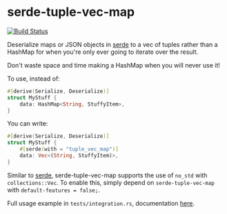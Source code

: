 serde-tuple-vec-map
================
[![Build Status][travis-image]][travis-builds]

Deserialize maps or JSON objects in [serde] to a vec of tuples rather than a HashMap for when you're only ever going to iterate over the result.

Don't waste space and time making a HashMap when you will never use it!

To use, instead of:

```rust
#[derive(Serialize, Deserialize)]
struct MyStuff {
    data: HashMap<String, StuffyItem>,
}

```

You can write:

```rust
#[derive(Serialize, Deserialize)]
struct MyStuff {
    #[serde(with = "tuple_vec_map")]
    data: Vec<(String, StuffyItem)>,
}
```

Similar to [serde], serde-tuple-vec-map supports the use of `no_std` with `collections::Vec`.
To enable this, simply depend on `serde-tuple-vec-map` with `default-features = false;`.

Full usage example in `tests/integration.rs`, documentation [here][docs].

[travis-image]: https://travis-ci.org/daboross/serde-tuple-vec-map.svg?branch=master
[travis-builds]: https://travis-ci.org/daboross/serde-tuple-vec-map
[serde]: https://github.com/serde-rs/serde/
[docs]: https://dabo.guru/rust/tuple-vec-map/
